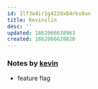 ```yaml
---
id: 1lf3o4ir1g422dx84rks0un
title: Kevinslin
desc: ''
updated: 1662066638963
created: 1662066620820
---
```


### Notes by [kevin](https://github.com/kevinslin)
- feature flag 